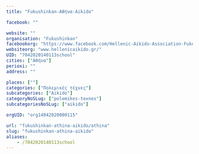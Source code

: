```yaml
---
title: "Fukushinkan-Αθήνα-Aikido"

facebook: ""

website: ""
organisation: "Fukushinkan"
facebookorg: "https://www.facebook.com/Hellenic-Aikido-Association-Fukushinkan-Dojo-official-Athens-Greece-268826066481640/"
websiteorg: "www.hellenicaikido.gr/"
UID: "7042020140113school"
cities: ["Αθήνα"]
perioxi: ""
address: ""

places: [""]
categories: ["Πολεμικές τέχνες"]
subcategories: ["Aikido"]
categoryNoSLug: ["polemikes-texnes"]
subcategoriesNoSLug: ["aikido"]

orgUID: "org14042020000115"

url: "fukushinkan-athina-aikido/athina"
slug: "fukushinkan-athina-aikido"
aliases:
    - /7042020140113school
---
```





